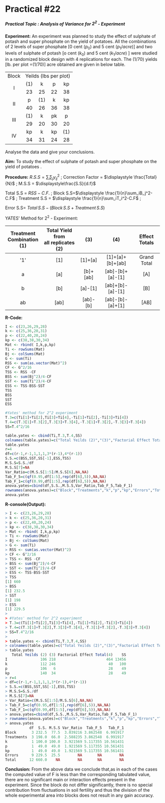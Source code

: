 # Practical #22

##### Practical Topic : Analysis of Variance for $2^2$ - Experiment

**Experiment:** An experiment was planned to study the effect of sulphate of potash and super phosphate on the yield of potatoes. All the combinations of 2 levels of super phosphate [0 cent $(p_0)$ and 5 cent $(p_1/acre)$] and two levels of sulphate of potash [o cent $(k_0)$ and 5 cent $(k_1/acre)$ ]   were studied in a randomized block design with 4 replications for each. The $(1/70)$ yields [lb. per plot =$(1/70)$] acre obtained are given in below table.

<table>
    <tr class="ab">
        <td style="text-align:center" class="ab">Block </td>
        <td style="text-align:center" colspan="4">Yeilds (lbs per plot)</td>
    </tr>
    <tr>
        <td style="text-align:center" rowspan="2" class="ab">I</td>
        <td style="text-align:center">(1)</td>
        <td style="text-align:center">k</td>
        <td style="text-align:center">p</td>
        <td style="text-align:center">kp</td>
    </tr>
    <tr>
        <td style="text-align:center">23</td>
        <td style="text-align:center">25</td>
        <td style="text-align:center">22</td>
        <td style="text-align:center">38</td>     
    </tr>
    <tr>
        <td style="text-align:center" rowspan="2" class="ab">II</td>
        <td style="text-align:center">p</td>
        <td style="text-align:center">(1)</td>
        <td style="text-align:center">k</td>
        <td style="text-align:center">kp</td>
    </tr>
    <tr><td style="text-align:center">40</td>
        <td style="text-align:center">26</td>
        <td style="text-align:center">36</td>
        <td style="text-align:center">38</td>
    </tr>   
    <tr>
        <td style="text-align:center" rowspan="2" class="ab">III</td>
        <td style="text-align:center">(1)</td>
        <td style="text-align:center">k</td>
        <td style="text-align:center">pk</td>
        <td style="text-align:center">p</td>
    </tr>
    <tr>
        <td style="text-align:center">29</td>
        <td style="text-align:center">20</td>
        <td style="text-align:center">30</td>
        <td style="text-align:center">20</td>   
    </tr>
    <tr> 
        <td style="text-align:center" rowspan="2" class="ab">IV</td>
        <td style="text-align:center">kp</td>
        <td style="text-align:center">k</td>
        <td style="text-align:center">kp</td>
        <td style="text-align:center">(1)</td>  
    </tr>
    <tr>
       <td style="text-align:center">34</td>
       <td style="text-align:center">31</td>
       <td style="text-align:center">24</td>
       <td style="text-align:center">28</td>   
    </tr>
</table>

  Analyse the data and give your conclusions.

**Aim:** To study the effect of sulphate of potash and super phosphate on the yield of potatoes . 

**Procedure:** $\displaystyle R.S.S=\sum_i\sum_j{y_{ij}}^2$ ;   Correction Factor = $\displaystyle \frac{Total}{N}$ ; M.S.S = $\displaystyle\frac{S.S}{d.f}$ 

Total S.S =  $\displaystyle RSS-C.F.$  ;   Block S.S=$\displaystyle \frac{1}{n}\sum_iB_j^2-C.F$  ;  Treatment S.S = $\displaystyle \frac{1}{n}\sum_iT_i^2-C.F$ ;  

Error S.S= $\displaystyle Total\,S.S-(Block\,S.S+Treatment\,S.S)$ 

YATES' Method for $2^2$ - Experiment:

| Treatment <br />       Combination<br />(1) | Total Yield from<br />all replicates<br />(2) |   (3)    |       (4)        | Effect<br />Totals |
| :-----------------------------------------: | :-------------------------------------------: | :------: | :--------------: | :----------------: |
|                     '1'                     |                      [1]                      | [1]+[a]  | [1]+[a]+[b]+[ab] |    Grand Total     |
|                      a                      |                      [a]                      | [b]+[ab] | [ab]-[b]+[a]-[1] |        [A]         |
|                      b                      |                      [b]                      | [a]-[1]  | [ab]+[b]-[a]-[1] |        [B]         |
|                     ab                      |                     [ab]                      | [ab]-[b] | [ab]-[b]-[a]+[1] |        [AB]        |

**R-Code:** 

```R
I <- c(23,26,29,28)
k <- c(25,36,20,31)
p <- c(22,40,20,24)
kp <- c(38,38,30,34)
Mat <- rbind( I,k,p,kp)
Ti <- rowSums(Mat)
Bj <- colSums(Mat)
G <- sum(Ti)
RSS <- sum(as.vector(Mat)^2)
CF <- G^2/16
TSS <- RSS -CF
BSS <- sum(Bj^2)/4-CF
SST <- sum(Ti^2)/4-CF
ESS <- TSS-BSS-SST
TSS
BSS
SST
ESS

#Yates' method for 2^2 experiment 
T.3=c(Ti[1]+Ti[2],Ti[3]+Ti[4],-Ti[1]+Ti[2],-Ti[3]+Ti[4])
T.4=c(T.3[1]+T.3[2],T.3[3]+T.3[4],-T.3[1]+T.3[2],-T.3[3]+T.3[4])
SS=T.4^2/16

table.yates <- cbind(Ti,T.3,T.4,SS)
colnames(table.yates)=c("Total Yeilds (2)","(3)","Factorial Effect Total(4)","SS")
table.yates
r=4
df=c(r-1,r-1,1,1,1,3*(r-1),4*(r-1))
S.S.=c(BSS,SST,SS[-1],ESS,TSS)
M.S.S=S.S./df
M.S.S[7]=NA
Var_Ratio=c(M.S.S[1:5]/M.S.S[6],NA,NA)
Tab_F_5=c(qf(0.95,df[1:5],rep(df[6],5)),NA,NA)
Tab_F_1=c(qf(0.99,df[1:5],rep(df[6],5)),NA,NA)
anova.yates=cbind(df,S.S.,M.S.S,Var_Ratio,Tab_F_5,Tab_F_1)
rownames(anova.yates)=c("Block","Treatments","k","p","kp","Errors","Total")
anova.yates
```

**R-console(Output):**

```R
> I <- c(23,26,29,28)
> k <- c(25,36,20,31)
> p <- c(22,40,20,24)
> kp <- c(38,38,30,34)
> Mat <- rbind( I,k,p,kp)
> Ti <- rowSums(Mat)
> Bj <- colSums(Mat)
> G <- sum(Ti)
> RSS <- sum(as.vector(Mat)^2)
> CF <- G^2/16
> TSS <- RSS -CF
> BSS <- sum(Bj^2)/4-CF
> SST <- sum(Ti^2)/4-CF
> ESS <- TSS-BSS-SST
> TSS
[1] 660
> BSS
[1] 232.5
> SST
[1] 198
> ESS
[1] 229.5
> 
> #Yates' method for 2^2 experiment 
> T.3=c(Ti[1]+Ti[2],Ti[3]+Ti[4],-Ti[1]+Ti[2],-Ti[3]+Ti[4])
> T.4=c(T.3[1]+T.3[2],T.3[3]+T.3[4],-T.3[1]+T.3[2],-T.3[3]+T.3[4])
> SS=T.4^2/16
> 
> table.yates <- cbind(Ti,T.3,T.4,SS)
> colnames(table.yates)=c("Total Yeilds (2)","(3)","Factorial Effect Total(4)","SS")
> table.yates
   Total Yeilds (2) (3) Factorial Effect Total(4)    SS
I               106 218                       464 13456
k               112 246                        40   100
p               106   6                        28    49
kp              140  34                        28    49
> r=4
> df=c(r-1,r-1,1,1,1,3*(r-1),4*(r-1))
> S.S.=c(BSS,SST,SS[-1],ESS,TSS)
> M.S.S=S.S./df
> M.S.S[7]=NA
> Var_Ratio=c(M.S.S[1:5]/M.S.S[6],NA,NA)
> Tab_F_5=c(qf(0.95,df[1:5],rep(df[6],5)),NA,NA)
> Tab_F_1=c(qf(0.99,df[1:5],rep(df[6],5)),NA,NA)
> anova.yates=cbind(df,S.S.,M.S.S,Var_Ratio,Tab_F_5,Tab_F_1)
> rownames(anova.yates)=c("Block","Treatments","k","p","kp","Errors","Total")
> anova.yates
           df  S.S. M.S.S Var_Ratio  Tab_F_5   Tab_F_1
Block       3 232.5  77.5  3.039216 3.862548  6.991917
Treatments  3 198.0  66.0  2.588235 3.862548  6.991917
k           1 100.0 100.0  3.921569 5.117355 10.561431
p           1  49.0  49.0  1.921569 5.117355 10.561431
kp          1  49.0  49.0  1.921569 5.117355 10.561431
Errors      9 229.5  25.5        NA       NA        NA
Total      12 660.0    NA        NA       NA        NA
```

**Conclusion:** From the above data we conclude that,as in each of the cases the computed value of F is less than the corresponding tabulated value, there are no significant main or interaction effects present in the experiment. Since the block do not differ significantly, there is no special contribution from fluctuations in soil fertility and thus the division of the whole experimental area into blocks does not result in any gain accuracy. 
